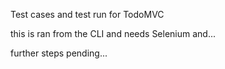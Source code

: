 
Test cases and test run for TodoMVC 

this is ran from the CLI and needs Selenium and...

further steps pending...
